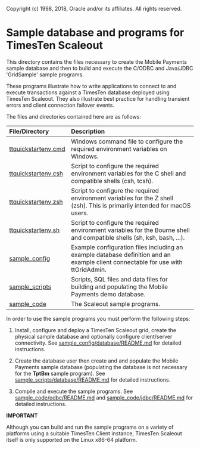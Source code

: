 Copyright (c) 1998, 2018, Oracle and/or its affiliates. All rights reserved.

# Sample database and programs for TimesTen Scaleout

This directory contains the files necessary to create the Mobile Payments sample database and then to build and execute the C/ODBC and Java/JDBC 'GridSample' sample programs.

These programs illustrate how to write applications to connect to and execute transactions against a TimesTen database deployed using TimesTen Scaleout. They also illustrate best practice for handling transient errors and client connection failover events.

The files and directories contained here are as follows:

| File/Directory                               | Description                              |
| :------------------------------------------- | :----------                           |
| [ttquickstartenv.cmd](./ttquickstartenv.cmd) | Windows command file to configure the required environment variables on Windows. |
| [ttquickstartenv.csh](./ttquickstartenv.csh) | Script to configure the required environment variables for the C shell and compatible shells (csh, tcsh). |
| [ttquickstartenv.zsh](./ttquickstartenv.zsh) | Script to configure the required environment variables for the Z shell (zsh). This is primarily intended for macOS users. |
| [ttquickstartenv.sh](./ttquickstartenv.sh)   | Script to configure the required environment variables for the Bourne shell and compatible shells (sh, ksh, bash, ...). |
| [sample_config](./sample_config)           | Example configuration files including an example database definition and an example client connectable for use with ttGridAdmin. |
| [sample_scripts](./sample_scripts)           | Scripts, SQL files and data files for building and populating the Mobile Payments demo database. |
| [sample_code](./sample_code)                 | The Scaleout sample programs. |

In order to use the sample programs you must perform the following steps:

1. Install, configure and deploy a TimesTen Scaleout grid, create the physical sample database and optionally configure client/server connectivity. See  [sample\_config/database/README.md](./sample\_config/database/README.md) for detailed instructions.

2. Create the database user then create and and populate the Mobile Payments sample database (populating the database is not necessary for the **TptBm** sample program). See [sample\_scripts/database/README.md](./sample\_scripts/database/README.md) for detailed instructions.

3. Compile and execute the sample programs. See [sample\_code/odbc/README.md](./sample\_code/odbc/README.md) and [sample\_code/jdbc/README.md](./sample\_code/jdbc/README.md) for detailed instructions.

**IMPORTANT**

Although you can build and run the sample programs on a variety of platforms using a suitable TimesTen Client instance, TimesTen Scaleout itself is only supported on the Linux x86-64 platform.
